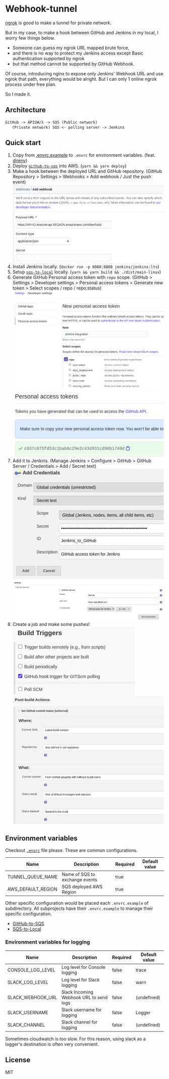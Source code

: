 # Webhook-tunnel

[ngrok](https://ngrok.com/) is good to make a tunnel for private network.

But in my case, to make a hook between GitHub and Jenkins in my local, I worry few things below.

- Someone can guess my ngrok URL mapped brute force,
- and there is no way to protect my Jenkins access except Basic authentication supported by ngrok
- but that method cannot be supported by GitHub Webhook.

Of course, introducing nginx to expose only Jenkins' Webhook URL and use ngrok that path, everything would be alright. But I can only 1 online ngrok process under free plan.

So I made it.

## Architecture

```text
GitHub -> APIGW/λ -> SQS (Public network)
   (Private network) SQS <- polling server -> Jenkins
```

## Quick start

1. Copy from [.envrc.example](.envrc.example) to `.envrc` for environment variables. (feat. [direnv](https://direnv.net/))
2. Deploy [`github-to-sqs`](github-to-sqs) into AWS. (`yarn && yarn deploy`)
3. Make a hook between the deployed URL and GitHub repository. (GitHub Repository > Settings > Webhooks > Add webhook / Just the push event)  
   ![GitHub add Webhook](images/github-add-webhook.png)
4. Install Jenkins locally. (`docker run -p 8080:8080 jenkins/jenkins:lts`)
5. Setup [`sqs-to-local`](sqs-to-local) locally. (`yarn && yarn build && ./dist/main-linux`)
6. Generate GitHub Personal access token with `repo` scope. (GitHub > Settings > Developer settings > Personal access tokens > Generate new token > Select scopes / repo / repo:status)  
   ![Generate a GitHub access token](images/generate-github-access-token.png)
   ![Get a GitHub access token](images/get-github-access-token.png)
7. Add it to Jenkins. (Manage Jenkins > Configure > GitHub > GitHub Server / Credentials > Add / Secret text)  
   ![Add GitHub access token as secret text](images/add-github-access-token-as-secret-text-on-jenkins.png)
   ![Setup GitHub server configuration](images/setup-github-configuration-on-jenkins.png)
8. Create a job and make some pushes!  
   ![Jenkins build trigger](images/jenkins-build-trigger.png)
   ![Jenkins post build action](images/jenkins-post-build-actions.png)

## Environment variables

Checkout [`.envrc`](.envrc.example) file please. These are common configurations.

| Name               | Description                    | Required | Default value |
| ------------------ | ------------------------------ | -------- | ------------- |
| TUNNEL_QUEUE_NAME  | Name of SQS to exchange events | true     |               |
| AWS_DEFAULT_REGION | SQS deployed AWS Region        | true     |               |

Other specific configuration would be placed each `.envrc.example` of subdirectory.
All subprojects have their `.envrc.example` to manage their specific configuration.

- [GitHub-to-SQS](github-to-sqs/.envrc.example)
- [SQS-to-Local](sqs-to-local/.envrc.example)

### Environment variables for logging

| Name              | Description                             | Required | Default value |
| ----------------- | --------------------------------------- | -------- | ------------- |
| CONSOLE_LOG_LEVEL | Log level for Console logging           | false    | trace         |
| SLACK_LOG_LEVEL   | Log level for Slack logging             | false    | warn          |
| SLACK_WEBHOOK_URL | Slack Incoming Webhook URL to send logs | false    | (undefined)   |
| SLACK_USERNAME    | Slack username for logging              | false    | Logger        |
| SLACK_CHANNEL     | Slack channel for logging               | false    | (undefined)   |

Sometimes cloudwatch is too slow. For this reason, using slack as a logger's destination is often very convenient.

## License

MIT
